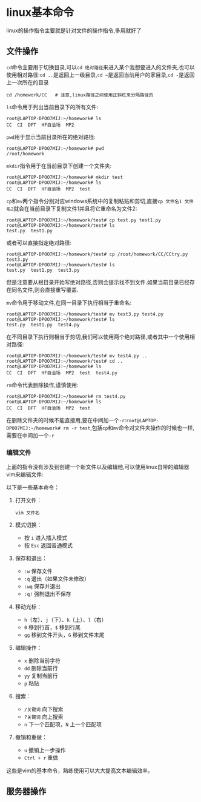 # linux基本命令

linux的操作指令主要就是针对文件的操作指令,多用就好了

## 文件操作

`cd`命令主要用于切换目录,可以`cd 绝对路径`来进入某个我想要进入的文件夹,也可以使用相对路径:`cd ..`是返回上一级目录,`cd ~`是返回当前用户的家目录,`cd -`是返回上一次所在的目录

```
cd /homework/CC   # 注意,linux路径之间使用正斜杠来分隔路径的
```

`ls`命令用于列出当前目录下的所有文件:

```
root@LAPTOP-DPOO7MIJ:~/homework# ls 
CC  CI  DFT  HF自洽场  MP2
```

`pwd`用于显示当前目录所在的绝对路径:

```
root@LAPTOP-DPOO7MIJ:~/homework# pwd
/root/homework
```

`mkdir`指令用于在当前目录下创建一个文件夹:

```
root@LAPTOP-DPOO7MIJ:~/homework# mkdir test
root@LAPTOP-DPOO7MIJ:~/homework# ls
CC  CI  DFT  HF自洽场  MP2  test
```

`cp`和`mv`两个指令分别对应windows系统中的复制粘贴和剪切,直接`cp 文件名1 文件名2`就会在当前目录下复制文件1并且将它重命名为文件2:

```
root@LAPTOP-DPOO7MIJ:~/homework/test# cp test.py test1.py
root@LAPTOP-DPOO7MIJ:~/homework/test# ls
test.py  test1.py
```

或者可以直接指定绝对路径:

```
root@LAPTOP-DPOO7MIJ:~/homework/test# cp /root/homework/CC/CCtry.py test3.py
root@LAPTOP-DPOO7MIJ:~/homework/test# ls
test.py  test1.py  test3.py
```

但是注意要从根目录开始写绝对路径,否则会提示找不到文件.如果当前目录已经存在同名文件,则会直接重写覆盖.

`mv`命令用于移动文件,在同一目录下执行相当于重命名:

```
root@LAPTOP-DPOO7MIJ:~/homework/test# mv test3.py test4.py
root@LAPTOP-DPOO7MIJ:~/homework/test# ls
test.py  test1.py  test4.py
```

在不同目录下执行则相当于剪切,我们可以使用两个绝对路径,或者其中一个使用相对路径:

```
root@LAPTOP-DPOO7MIJ:~/homework/test# mv test4.py ..
root@LAPTOP-DPOO7MIJ:~/homework/test# cd ..
root@LAPTOP-DPOO7MIJ:~/homework# ls
CC  CI  DFT  HF自洽场  MP2  test  test4.py
```

`rm`命令代表删除操作,谨慎使用:

```
root@LAPTOP-DPOO7MIJ:~/homework# rm test4.py
root@LAPTOP-DPOO7MIJ:~/homework# ls
CC  CI  DFT  HF自洽场  MP2  test
```

在删除文件夹的时候不能直接用,要在中间加一个`-r`:`root@LAPTOP-DPOO7MIJ:~/homework# rm -r test`,包括`cp`和`mv`命令对文件夹操作的时候也一样,需要在中间加一个`-r`

### 编辑文件

上面的指令没有涉及到创建一个新文件以及编辑他,可以使用linux自带的编辑器vim来编辑文件:

以下是一些基本命令：

1. 打开文件：
   ```
   vim 文件名
   ```

2. 模式切换：
   - 按 `i` 进入插入模式
   - 按 `Esc` 返回普通模式

3. 保存和退出：
   - `:w` 保存文件
   - `:q` 退出（如果文件未修改）
   - `:wq` 保存并退出
   - `:q!` 强制退出不保存

4. 移动光标：
   - `h`（左）、`j`（下）、`k`（上）、`l`（右）
   - `0` 移到行首，`$` 移到行尾
   - `gg` 移到文件开头，`G` 移到文件末尾

5. 编辑操作：
   - `x` 删除当前字符
   - `dd` 删除当前行
   - `yy` 复制当前行
   - `p` 粘贴

6. 搜索：
   - `/关键词` 向下搜索
   - `?关键词` 向上搜索
   - `n` 下一个匹配项，`N` 上一个匹配项

7. 撤销和重做：
   - `u` 撤销上一步操作
   - `Ctrl + r` 重做

这些是vim的基本命令，熟练使用可以大大提高文本编辑效率。

## 服务器操作

